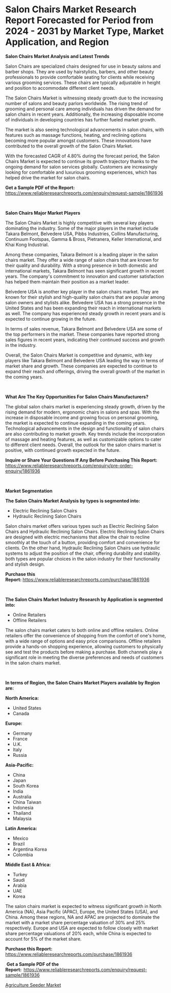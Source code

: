 <p><h1>Salon Chairs Market Research Report Forecasted for Period from 2024 -  2031 by Market Type, Market Application, and Region</h1></p><p><strong>Salon Chairs Market Analysis and Latest Trends</strong></p>
<p><p>Salon Chairs are specialized chairs designed for use in beauty salons and barber shops. They are used by hairstylists, barbers, and other beauty professionals to provide comfortable seating for clients while receiving various grooming services. These chairs are typically adjustable in height and position to accommodate different client needs.</p><p>The Salon Chairs Market is witnessing steady growth due to the increasing number of salons and beauty parlors worldwide. The rising trend of grooming and personal care among individuals has driven the demand for salon chairs in recent years. Additionally, the increasing disposable income of individuals in developing countries has further fueled market growth.</p><p>The market is also seeing technological advancements in salon chairs, with features such as massage functions, heating, and reclining options becoming more popular amongst customers. These innovations have contributed to the overall growth of the Salon Chairs Market.</p><p>With the forecasted CAGR of 4.80% during the forecast period, the Salon Chairs Market is expected to continue its growth trajectory thanks to the ongoing demand for salon services globally. Customers are increasingly looking for comfortable and luxurious grooming experiences, which has helped drive the market for salon chairs.</p></p>
<p><strong>Get a Sample PDF of the Report:&nbsp;</strong> <a href="https://www.reliableresearchreports.com/enquiry/request-sample/1861936">https://www.reliableresearchreports.com/enquiry/request-sample/1861936</a></p>
<p>&nbsp;</p>
<p><strong>Salon Chairs Major Market Players</strong></p>
<p><p>The Salon Chairs Market is highly competitive with several key players dominating the industry. Some of the major players in the market include Takara Belmont, Belvedere USA, Pibbs Industries, Collins Manufacturing, Continuum Footspas, Gamma & Bross, Pietranera, Keller International, and Khai Kong Industrial.</p><p>Among these companies, Takara Belmont is a leading player in the salon chairs market. They offer a wide range of salon chairs that are known for their quality and durability. With a strong presence in both domestic and international markets, Takara Belmont has seen significant growth in recent years. The company's commitment to innovation and customer satisfaction has helped them maintain their position as a market leader.</p><p>Belvedere USA is another key player in the salon chairs market. They are known for their stylish and high-quality salon chairs that are popular among salon owners and stylists alike. Belvedere USA has a strong presence in the United States and has been expanding their reach in international markets as well. The company has experienced steady growth in recent years and is expected to continue growing in the future.</p><p>In terms of sales revenue, Takara Belmont and Belvedere USA are some of the top performers in the market. These companies have reported strong sales figures in recent years, indicating their continued success and growth in the industry.</p><p>Overall, the Salon Chairs Market is competitive and dynamic, with key players like Takara Belmont and Belvedere USA leading the way in terms of market share and growth. These companies are expected to continue to expand their reach and offerings, driving the overall growth of the market in the coming years.</p></p>
<p>&nbsp;</p>
<p><strong>What Are The Key Opportunities For Salon Chairs Manufacturers?</strong></p>
<p><p>The global salon chairs market is experiencing steady growth, driven by the rising demand for modern, ergonomic chairs in salons and spas. With the increase in disposable income and growing focus on personal grooming, the market is expected to continue expanding in the coming years. Technological advancements in the design and functionality of salon chairs are also contributing to market growth. Key trends include the incorporation of massage and heating features, as well as customizable options to cater to different client needs. Overall, the outlook for the salon chairs market is positive, with continued growth expected in the future.</p></p>
<p><strong>Inquire or Share Your Questions If Any Before Purchasing This Report:</strong> <a href="https://www.reliableresearchreports.com/enquiry/pre-order-enquiry/1861936">https://www.reliableresearchreports.com/enquiry/pre-order-enquiry/1861936</a></p>
<p>&nbsp;</p>
<p><strong>Market Segmentation</strong></p>
<p><strong>The Salon Chairs Market Analysis by types is segmented into:</strong></p>
<p><ul><li>Electric Reclining Salon Chairs</li><li>Hydraulic Reclining Salon Chairs</li></ul></p>
<p><p>Salon chairs market offers various types such as Electric Reclining Salon Chairs and Hydraulic Reclining Salon Chairs. Electric Reclining Salon Chairs are designed with electric mechanisms that allow the chair to recline smoothly at the touch of a button, providing comfort and convenience for clients. On the other hand, Hydraulic Reclining Salon Chairs use hydraulic systems to adjust the position of the chair, offering durability and stability. both types are popular choices in the salon industry for their functionality and stylish design.</p></p>
<p><strong>Purchase this Report:&nbsp;</strong><a href="https://www.reliableresearchreports.com/purchase/1861936">https://www.reliableresearchreports.com/purchase/1861936</a></p>
<p>&nbsp;</p>
<p><strong>The Salon Chairs Market Industry Research by Application is segmented into:</strong></p>
<p><ul><li>Online Retailers</li><li>Offline Retailers</li></ul></p>
<p><p>The salon chairs market caters to both online and offline retailers. Online retailers offer the convenience of shopping from the comfort of one's home, with a wide range of options and easy price comparisons. Offline retailers provide a hands-on shopping experience, allowing customers to physically see and test the products before making a purchase. Both channels play a significant role in meeting the diverse preferences and needs of customers in the salon chairs market.</p></p>
<p>&nbsp;</p>
<p><strong>In terms of Region, the Salon Chairs Market Players available by Region are:</strong></p>
<p>
    <p> <strong> North America: </strong>
        <ul>
            <li>United States</li>
            <li>Canada</li>
        </ul>
        </p> 
    <p> <strong> Europe: </strong>
        <ul>
            <li>Germany</li>
            <li>France</li>
            <li>U.K.</li>
            <li>Italy</li>
            <li>Russia</li>
        </ul>
        </p> 
    <p> <strong> Asia-Pacific: </strong>
        <ul>
            <li>China</li>
            <li>Japan</li>
            <li>South Korea</li>
            <li>India</li>
            <li>Australia</li>
            <li>China Taiwan</li>
            <li>Indonesia</li>
            <li>Thailand</li>
            <li>Malaysia</li>
        </ul>
        </p> 
    <p> <strong> Latin America: </strong>
        <ul>
            <li>Mexico</li>
            <li>Brazil</li>
            <li>Argentina Korea</li>
            <li>Colombia</li>
        </ul>
        </p> 
    <p> <strong> Middle East & Africa: </strong>
        <ul>
            <li>Turkey</li>
            <li>Saudi</li>
            <li>Arabia</li>
            <li>UAE</li>
            <li>Korea</li>
        </ul>
    </p>
    </p>
<p><p>The salon chairs market is expected to witness significant growth in North America (NA), Asia Pacific (APAC), Europe, the United States (USA), and China. Among these regions, NA and APAC are projected to dominate the market with a market share percentage valuation of 30% and 25% respectively. Europe and USA are expected to follow closely with market share percentage valuations of 20% each, while China is expected to account for 5% of the market share.</p></p>
<p><strong>Purchase this Report: </strong><a href="https://www.reliableresearchreports.com/purchase/1861936">https://www.reliableresearchreports.com/purchase/1861936</a></p>
<p>&nbsp;<strong>Get a Sample PDF of the Report:&nbsp;&nbsp;</strong><a href="https://www.reliableresearchreports.com/enquiry/request-sample/1861936">https://www.reliableresearchreports.com/enquiry/request-sample/1861936</a></p>
<p><strong></strong></p>
<p><p><a href="https://skillful-vermicelli-b89.notion.site/Global-Agriculture-Seeder-Market-by-Types-Applications-and-Major-Players-with-Regional-Growth-Rat-2f39945f626e46c89a5115340b868353">Agriculture Seeder Market</a></p></p>